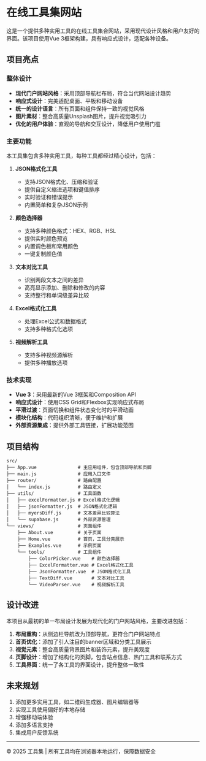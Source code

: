# 在线工具集网站

这是一个提供多种实用工具的在线工具集合网站，采用现代设计风格和用户友好的界面。该项目使用Vue 3框架构建，具有响应式设计，适配各种设备。

## 项目亮点

### 整体设计

- **现代门户网站风格**：采用顶部导航栏布局，符合当代网站设计趋势
- **响应式设计**：完美适配桌面、平板和移动设备
- **统一的设计语言**：所有页面和组件保持一致的视觉风格
- **图片素材**：整合高质量Unsplash图片，提升视觉吸引力
- **优化的用户体验**：直观的导航和交互设计，降低用户使用门槛

### 主要功能

本工具集包含多种实用工具，每种工具都经过精心设计，包括：

1. **JSON格式化工具**
   - 支持JSON格式化、压缩和验证
   - 提供自定义缩进选项和键值排序
   - 实时验证和错误提示
   - 内置简单和复杂JSON示例

2. **颜色选择器**
   - 支持多种颜色格式：HEX、RGB、HSL
   - 提供实时颜色预览
   - 内置调色板和常用颜色
   - 一键复制颜色值

3. **文本对比工具**
   - 识别两段文本之间的差异
   - 高亮显示添加、删除和修改的内容
   - 支持整行和单词级差异比较

4. **Excel格式化工具**
   - 处理Excel公式和数据格式
   - 支持多种格式化选项

5. **视频解析工具**
   - 支持多种视频源解析
   - 提供多种播放选项

### 技术实现

- **Vue 3**：采用最新的Vue 3框架和Composition API
- **响应式设计**：使用CSS Grid和Flexbox实现响应式布局
- **平滑过渡**：页面切换和组件状态变化时的平滑动画
- **模块化结构**：代码组织清晰，便于维护和扩展
- **外部资源集成**：提供外部工具链接，扩展功能范围

## 项目结构

```
src/
├── App.vue               # 主应用组件，包含顶部导航和页脚
├── main.js               # 应用入口文件
├── router/               # 路由配置
│   └── index.js          # 路由定义
├── utils/                # 工具函数
│   ├── excelFormatter.js # Excel格式化逻辑
│   ├── jsonFormatter.js  # JSON格式化逻辑
│   ├── myersDiff.js      # 文本差异比较算法
│   └── supabase.js       # 外部资源管理
└── views/                # 页面组件
    ├── About.vue         # 关于页面
    ├── Home.vue          # 首页，工具分类展示
    ├── Examples.vue      # 示例页面
    └── tools/            # 工具组件
        ├── ColorPicker.vue    # 颜色选择器
        ├── ExcelFormatter.vue # Excel格式化工具
        ├── JsonFormatter.vue  # JSON格式化工具
        ├── TextDiff.vue       # 文本对比工具
        └── VideoParser.vue    # 视频解析工具
```

## 设计改进

本项目从最初的单一布局设计发展为现代化的门户网站风格，主要改进包括：

1. **布局重构**：从侧边栏导航改为顶部导航，更符合门户网站特点
2. **首页优化**：添加了引人注目的banner区域和分类工具展示
3. **视觉元素**：整合高质量背景图片和装饰元素，提升美观度
4. **页脚设计**：增加了结构化的页脚，包含站点信息、热门工具和联系方式
5. **工具界面**：统一了各工具的界面设计，提升整体一致性

## 未来规划

1. 添加更多实用工具，如二维码生成器、图片编辑器等
2. 实现工具使用偏好的本地存储
3. 增强移动端体验
4. 添加多语言支持
5. 集成用户反馈系统

---

© 2025 工具集 | 所有工具均在浏览器本地运行，保障数据安全 